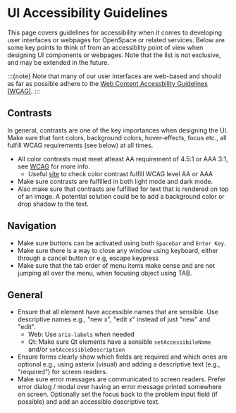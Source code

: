 # UI Accessibility Guidelines

This page covers guidelines for accessibility when it comes to developing user interfaces or webpages for OpenSpace or related services. Below are some key points to think of from an accessiblity point of view when designing UI components or webpages. Note that the list is not exclusive, and may be extended in the future.

:::{note}
Note that many of our user interfaces are web-based and should as far as possible adhere to the [Web Content Accessbility Guidelines (WCAG)](https://www.w3.org/TR/WCAG21/).
:::


## Contrasts
In general, contrasts are one of the key importances when designing the UI. Make sure that font colors, background colors, hover-effects, focus etc., all fulfill WCAG requirements (see below) at all times.

  - All color contrasts must meet atleast AA requirement of 4.5:1 or AAA 3:1, see [WCAG](https://www.w3.org/TR/UNDERSTANDING-WCAG20/visual-audio-contrast-contrast.html) for more info.
    - Useful [site](https://contrast-grid.eightshapes.com/) to check color contrast fulfill WCAG level AA or AAA
  - Make sure contrasts are fulfilled in both light mode and dark mode.
  - Also make sure that contrasts are fulfilled for text that is rendered on top of an image. A potential solution could be to add a background color or drop shadow to the text.

## Navigation
  - Make sure buttons can be activated using both `Spacebar` and `Enter Key`.
  - Make sure there is a way to close any window using keyboard, either through a cancel button or e.g, escape keypress
  - Make sure that the tab order of menu items make sense and are not jumping all over the menu, when focusing object using TAB.

## General
  - Ensure that all element have accessible names that are sensible. Use descriptive names e.g., "new x", "edit x" instead of just "new" and "edit".
    - Web: Use `aria-labels` when needed
    - Qt: Make sure Qt elements have a sensible `setAccessibileName` and/or `setAccessibleDescription`
  - Ensure forms clearly show which fields are required and which ones are optional e.g., using asterix (visual) and adding a descriptive text (e.g., "required") for screen readers.
  - Make sure error messages are communicated to screen readers. Prefer error dialog / modal over having an error message printed somewhere on screen. Optionally set the focus back to the   problem input field (if possible) and add an accessible descriptive text.
